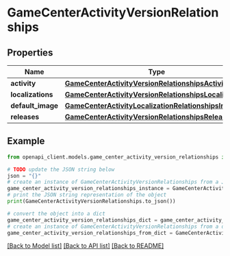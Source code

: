 # GameCenterActivityVersionRelationships


## Properties

Name | Type | Description | Notes
------------ | ------------- | ------------- | -------------
**activity** | [**GameCenterActivityVersionRelationshipsActivity**](GameCenterActivityVersionRelationshipsActivity.md) |  | [optional] 
**localizations** | [**GameCenterActivityVersionRelationshipsLocalizations**](GameCenterActivityVersionRelationshipsLocalizations.md) |  | [optional] 
**default_image** | [**GameCenterActivityLocalizationRelationshipsImage**](GameCenterActivityLocalizationRelationshipsImage.md) |  | [optional] 
**releases** | [**GameCenterActivityVersionRelationshipsReleases**](GameCenterActivityVersionRelationshipsReleases.md) |  | [optional] 

## Example

```python
from openapi_client.models.game_center_activity_version_relationships import GameCenterActivityVersionRelationships

# TODO update the JSON string below
json = "{}"
# create an instance of GameCenterActivityVersionRelationships from a JSON string
game_center_activity_version_relationships_instance = GameCenterActivityVersionRelationships.from_json(json)
# print the JSON string representation of the object
print(GameCenterActivityVersionRelationships.to_json())

# convert the object into a dict
game_center_activity_version_relationships_dict = game_center_activity_version_relationships_instance.to_dict()
# create an instance of GameCenterActivityVersionRelationships from a dict
game_center_activity_version_relationships_from_dict = GameCenterActivityVersionRelationships.from_dict(game_center_activity_version_relationships_dict)
```
[[Back to Model list]](../README.md#documentation-for-models) [[Back to API list]](../README.md#documentation-for-api-endpoints) [[Back to README]](../README.md)


